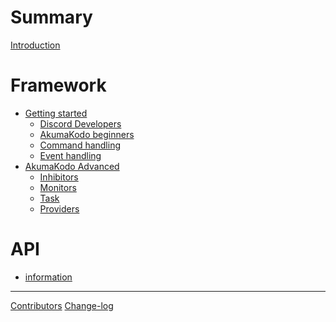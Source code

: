 # Summary

[Introduction](README.md)

# Framework

- [Getting started](framework/chapter_1/page_1.md)
  - [Discord Developers](framework/chapter_1/page_2.md)
  - [AkumaKodo beginners](framework/chapter_1/page_3.md)
  - [Command handling]()
  - [Event handling]()
- [AkumaKodo Advanced]()
  - [Inhibitors]()
  - [Monitors]()
  - [Task]()
  - [Providers]()

# API

- [information](api/chapter_1.md)

---

[Contributors](misc/contributors.md)
[Change-log](misc/changelog.md)
